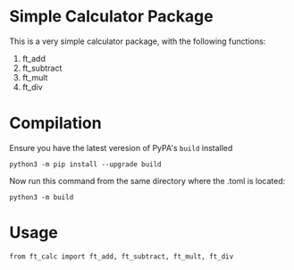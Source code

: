 # Simple Calculator Package

This is a very simple calculator package, with the following functions:

1. ft_add
2. ft_subtract
3. ft_mult
4. ft_div

# Compilation

Ensure you have the latest veresion of PyPA's `build` installed

`python3 -m pip install --upgrade build`

Now run this command from the same directory where the .toml is located:

`python3 -m build`

# Usage

`from ft_calc import ft_add, ft_subtract, ft_mult, ft_div`